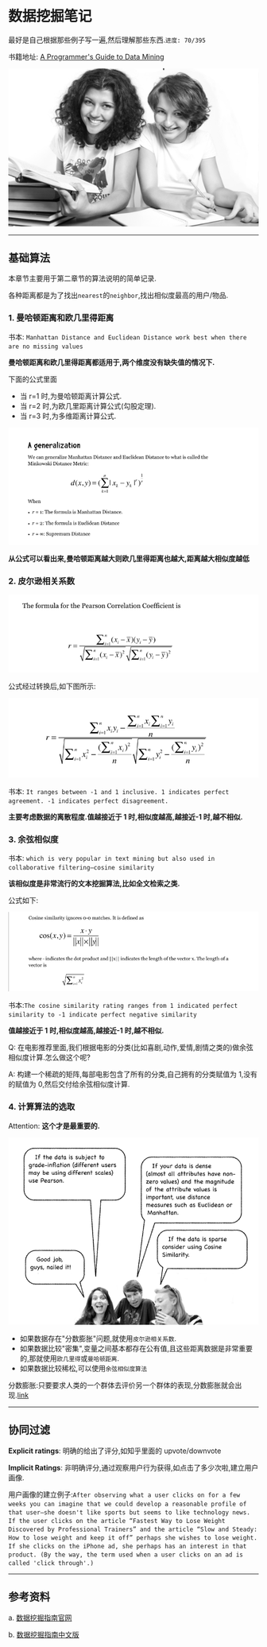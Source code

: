 # 数据挖掘笔记

最好是自己根据那些例子写一遍,然后理解那些东西.`进度: 70/395`

书籍地址: [A Programmer's Guide to Data Mining](http://guidetodatamining.com/)

![](imgs/book.png)

---

## 基础算法

本章节主要用于第二章节的算法说明的简单记录.

各种距离都是为了找出`nearest`的`neighbor`,找出相似度最高的用户/物品.

### 1. 曼哈顿距离和欧几里得距离

书本: `Manhattan Distance and Euclidean Distance work best when there are no missing values`

**曼哈顿距离和欧几里得距离都适用于,两个维度没有缺失值的情况下.**

下面的公式里面

- 当 r=1 时,为曼哈顿距离计算公式.
- 当 r=2 时,为欧几里距离计算公式(勾股定理).
- 当 r=3 时,为多维距离计算公式.

![](imgs/20181016140244.png)

**从公式可以看出来,曼哈顿距离越大则欧几里得距离也越大,距离越大相似度越低**

### 2. 皮尔逊相关系数

![imgs/20181016134418.png](imgs/20181016134418.png)

公式经过转换后,如下图所示:

![imgs/20181016134418.png](imgs/20181016134827.png)

书本: `It ranges between -1 and 1 inclusive. 1 indicates perfect agreement. -1 indicates perfect disagreement.`

**主要考虑数据的离散程度.值越接近于 1 时,相似度越高,越接近-1 时,越不相似.**

### 3. 余弦相似度

书本: `which is very popular in text mining but also used in collaborative filtering—cosine similarity`

**该相似度是非常流行的文本挖掘算法,比如全文检索之类.**

公式如下:

![imgs/20181016141354.png](imgs/20181016141354.png)

书本:`The cosine similarity rating ranges from 1 indicated perfect similarity to -1 indicate perfect negative similarity`

**值越接近于 1 时,相似度越高,越接近-1 时,越不相似.**

Q: 在电影推荐里面,我们根据电影的分类(比如喜剧,动作,爱情,剧情之类的)做余弦相似度计算.怎么做这个呢?

A: 构建一个稀疏的矩阵,每部电影包含了所有的分类,自己拥有的分类赋值为 1,没有的赋值为 0,然后交付给余弦相似度计算.

### 4. 计算算法的选取

Attention: **这个才是最重要的.**

![](imgs/20181016144548.png)

- 如果数据存在"分数膨胀"问题,就使用`皮尔逊相关系数`.
- 如果数据比较"密集",变量之间基本都存在公有值,且这些距离数据是非常重要的,那就使用`欧几里得`或`曼哈顿距离`.
- 如果数据比较稀松,可以使用`余弦相似度算法`

分数膨胀:只要要求人类的一个群体去评价另一个群体的表现,分数膨胀就会出现.[link](https://baike.baidu.com/item/分数膨胀/1948048)

---

## 协同过滤

**Explicit ratings**: 明确的给出了评分,如知乎里面的 upvote/downvote

**Implicit Ratings**: 非明确评分,通过观察用户行为获得,如点击了多少次啦,建立用户画像.

用户画像的建立例子:`After observing what a user clicks on for a few weeks you can imagine that we could develop a reasonable profile of that user—she doesn't like sports but seems to like technology news. If the user clicks on the article “Fastest Way to Lose Weight Discovered by Professional Trainers” and the article “Slow and Steady: How to lose weight and keep it off” perhaps she wishes to lose weight. If she clicks on the iPhone ad, she perhaps has an interest in that product. (By the way, the term used when a user clicks on an ad is called 'click through'.)`

---

## 参考资料

a. [数据挖掘指南官网](http://guidetodatamining.com/)

b. [数据挖掘指南中文版](https://dataminingguide.books.yourtion.com)
